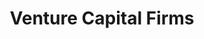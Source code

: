 ---
order: "07"
title: "Venture Capital Firms"
nav:
  - heading: American Research and Development Corporation
    sub-sections:
      - "1.0"
  - heading: J.H. Whitney & Company
    sub-sections:
      - "1.0"
  - heading: Kleiner Perkins Caufield & Byers
    sub-sections:
      - "1.0"
  - heading: Merrill, Pickard, Anderson & Eyre
    sub-sections:
      - "1.0"
  - heading: Oak Investment Partners
    sub-sections:
      - "1.0"
  - heading: Robertson Colman & Stevens
    sub-sections:
      - "1.0"
  - heading: Sequoia Capital
    sub-sections:
      - "1.0"
  - heading: Sevin Rosen Bayless Borovoy
    sub-sections:
      - "1.0"
---